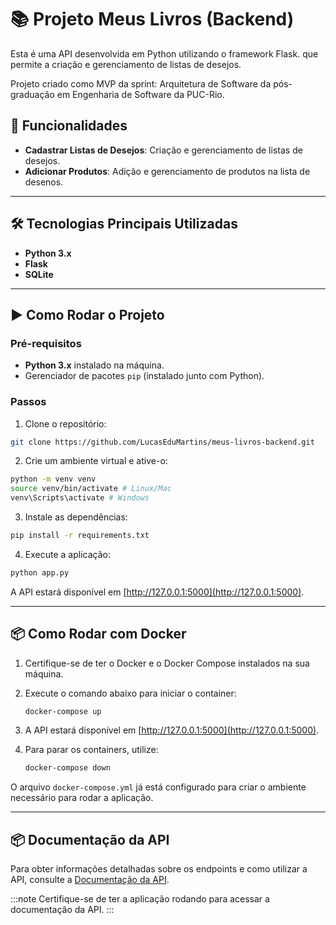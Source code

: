 # 📚 Projeto Meus Livros (Backend)

Esta é uma API desenvolvida em Python utilizando o framework Flask. que permite a criação e gerenciamento de listas de desejos.

Projeto criado como MVP da sprint: Arquitetura de Software da pós-graduação em Engenharia de Software da PUC-Rio.

## 🚀 Funcionalidades

- **Cadastrar Listas de Desejos**: Criação e gerenciamento de listas de desejos.
- **Adicionar Produtos**: Adição e gerenciamento de produtos na lista de desenos.

---

## 🛠️ Tecnologias Principais Utilizadas

- **Python 3.x**
- **Flask**
- **SQLite**

---

## ▶️ Como Rodar o Projeto

### Pré-requisitos

- **Python 3.x** instalado na máquina.
- Gerenciador de pacotes `pip` (instalado junto com Python).

### Passos

1. Clone o repositório:

```bash
git clone https://github.com/LucasEduMartins/meus-livros-backend.git
```

2. Crie um ambiente virtual e ative-o:

```bash
python -m venv venv
source venv/bin/activate # Linux/Mac
venv\Scripts\activate # Windows
```

3. Instale as dependências:

```bash
pip install -r requirements.txt
```

4. Execute a aplicação:

```bash
python app.py
```

A API estará disponível em [http://127.0.0.1:5000](http://127.0.0.1:5000).

---

## 📦 Como Rodar com Docker

1. Certifique-se de ter o Docker e o Docker Compose instalados na sua máquina.

2. Execute o comando abaixo para iniciar o container:

   ```bash
   docker-compose up
   ```

3. A API estará disponível em [http://127.0.0.1:5000](http://127.0.0.1:5000).

4. Para parar os containers, utilize:

   ```bash
   docker-compose down
   ```

O arquivo `docker-compose.yml` já está configurado para criar o ambiente necessário para rodar a aplicação.

---

## 📦 Documentação da API

Para obter informações detalhadas sobre os endpoints e como utilizar a API, consulte a [Documentação da API](http://127.0.0.1:5000/openapi/swagger#).

:::note
Certifique-se de ter a aplicação rodando para acessar a documentação da API.
:::
